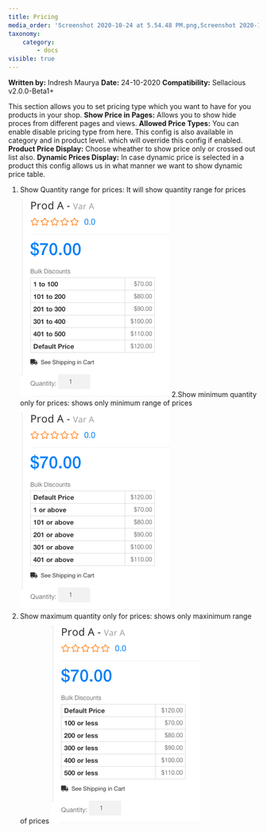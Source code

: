 ```yaml
---
title: Pricing
media_order: 'Screenshot 2020-10-24 at 5.54.48 PM.png,Screenshot 2020-10-24 at 5.58.16 PM.png,Screenshot 2020-10-24 at 6.00.14 PM.png'
taxonomy:
    category:
        - docs
visible: true
---
```


**Written by:** Indresh Maurya
**Date:** 24-10-2020
**Compatibility:** Sellacious v2.0.0-Beta1+


This section allows you to set pricing type which you want to have for you products in your shop.
**Show Price in Pages:** Allows you to show hide proces from different pages and views.
**Allowed Price Types:** You can enable disable pricing type from here. This config is also available in category and in product level. which will override this config if enabled.
**Product Price Display:** Choose wheather to show price only or crossed out list also.
**Dynamic Prices Display:** In case dynamic price is selected in a product this config allows us in what manner we want to show dynamic price table.
1. Show Quantity range for prices: It will show quantity range for prices
![](Screenshot%202020-10-24%20at%205.54.48%20PM.png)
2.Show minimum quantity only for prices: shows only minimum range of prices
![](Screenshot%202020-10-24%20at%205.58.16%20PM.png)
3. Show maximum quantity only for prices: shows only maxinimum range of prices
![](Screenshot%202020-10-24%20at%206.00.14%20PM.png)

